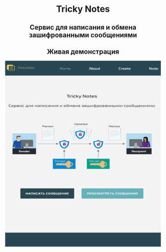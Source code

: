<h1 align="center">Tricky Notes</h1>
<h2 align="center">Cервис для написания и обмена зашифрованными сообщениями</h2>

<h2 align="center">Живая демонстрация</h2>
<p align="center"><img src="/preview.gif" width="610"></p>
